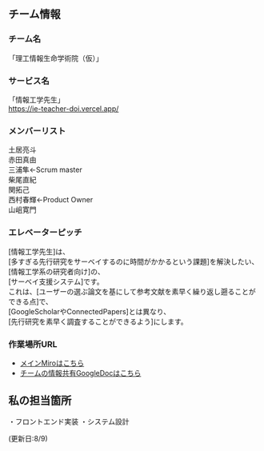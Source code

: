 ## チーム情報
### チーム名
「理工情報生命学術院（仮）」  
### サービス名
「情報工学先生」  
https://ie-teacher-doi.vercel.app/
### メンバーリスト  
土居亮斗  
赤田真由  
三浦隼←Scrum master  
柴尾直紀  
関拓己  
西村春輝←Product Owner  
山岨寛門  

### エレベーターピッチ
[情報工学先生]は、  
[多すぎる先行研究をサーベイするのに時間がかかるという課題]を解決したい、  
[情報工学系の研究者向け]の、  
[サーベイ支援システム]です。  
これは、[ユーザーの選ぶ論文を基にして参考文献を素早く繰り返し遡ることができる点]で、  
[GoogleScholarやConnectedPapers]とは異なり、  
[先行研究を素早く調査することができるよう]にします。  

### 作業場所URL
- [メインMiroはこちら](https://miro.com/app/board/uXjVM4W_zM4=/)
- [チームの情報共有GoogleDocはこちら](https://drive.google.com/drive/folders/12qwP0sQS7g64rPYkWEqf_Gr8yu3Gmzsc?usp=sharing)

## 私の担当箇所
・フロントエンド実装
・システム設計

(更新日:8/9)
